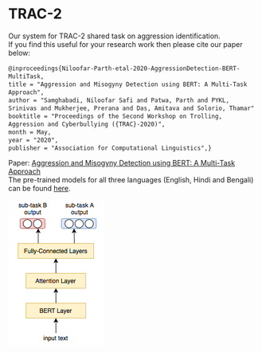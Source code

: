 # TRAC-2
Our system for TRAC-2 shared task on aggression identification. <br>
If you find this useful for your research work then please cite our paper below:

    @inproceedings{Niloofar-Parth-etal-2020-AggressionDetection-BERT-MultiTask,
    title = "Aggression and Misogyny Detection using BERT: A Multi-Task Approach",
    author = "Samghabadi, Niloofar Safi and Patwa, Parth and PYKL, Srinivas and Mukherjee, Prerana and Das, Amitava and Solorio, Thamar"
    booktitle = "Proceedings of the Second Workshop on Trolling, Aggression and Cyberbullying ({TRAC}-2020)",
    month = May,
    year = "2020",
    publisher = "Association for Computational Linguistics",}
    
Paper: [Aggression and Misogyny Detection using BERT: A Multi-Task Approach](http://panlingua.co.in/trac-2/pdf/2020.trac2-1.20.pdf) <br>
The pre-trained models for all three languages (English, Hindi and Bengali) can be found [here](https://drive.google.com/file/d/1tcVhT1525pltaiTOZStwuCvNPb3X8194/view?usp=sharing).

![Overall architecture of the proposed model](architecture_diagram.png)

